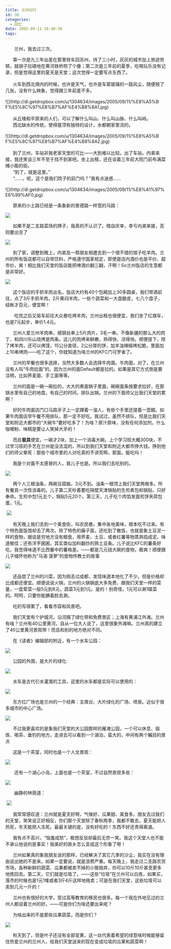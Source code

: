 ```yaml
---
title: 兰州纪行
id: 38
categories:
  - 回忆
date: 2005-09-11 16:40:30
tags:
---
```


　　兰州，我去过三次。

<div style="word-break:break-all;word-wrap:break-word;">&nbsp;&nbsp;&nbsp;&nbsp;&nbsp; 第一次是九三年出差在那里转车回苏州，待了三小时，灰灰的城市加上旅途劳顿，就胡子拉碴地在黄河铁桥照了个像；第二次是三年前的夏季，吃喝玩乐没有记录，但是觉得这里的夏天是天堂；这次觉得一定要写点东西了。</div>
<div style="word-break:break-all;word-wrap:break-word;">&nbsp;</div>
<div style="word-break:break-all;word-wrap:break-word;">&nbsp;&nbsp;&nbsp;&nbsp;&nbsp; 火车到西北境内的时候，也许是天气，也许是车窗玻璃的一路风尘，随便按了几张，没有什么映象，觉得跟三年前差不多。</div>
<div style="word-break:break-all;word-wrap:break-word;">&nbsp;</div>
<div style="word-break:break-all;word-wrap:break-word;">![](http://dl.getdropbox.com/u/1304634/images/2005/09/11/%E8%A5%BF%E5%8C%97%E8%B7%AF%E4%B8%8A1.jpg)</div>
<div style="word-break:break-all;word-wrap:break-word;">&nbsp;</div>
<div style="word-break:break-all;word-wrap:break-word;">&nbsp;&nbsp;&nbsp;&nbsp;&nbsp; 从丘陵和平原来的人们，可以了解什么叫山、什么叫山脉、什么叫岭。</div>
<div style="word-break:break-all;word-wrap:break-word;">&nbsp;&nbsp;&nbsp;&nbsp;&nbsp; 西北缺水的传统，使得屋顶有独特的设计，水都朝家里流的。</div>
<div style="word-break:break-all;word-wrap:break-word;">&nbsp;</div>
<div style="word-break:break-all;word-wrap:break-word;">![](http://dl.getdropbox.com/u/1304634/images/2005/09/11/%E8%A5%BF%E5%8C%97%E8%B7%AF%E4%B8%8A2.jpg)</div>
<div style="word-break:break-all;word-wrap:break-word;">&nbsp;</div>
<div style="word-break:break-all;word-wrap:break-word;">&nbsp;&nbsp;&nbsp;&nbsp;&nbsp; 到了兰州，车站非我老家天堂的可比&mdash;&mdash;大到难以比较。出了车站，内弟来接，我还笑谈三年不至于找不到家吧。坐上出租，还在谈着三年前大院门前布满菜摊小贩的街。</div>
<div style="word-break:break-all;word-wrap:break-word;">&nbsp;&nbsp;&nbsp;&nbsp;&nbsp; &ldquo;到了，就是这里。&rdquo;</div>
<div style="word-break:break-all;word-wrap:break-word;">&nbsp;&nbsp;&nbsp;&nbsp;&nbsp; &ldquo;&hellip;&hellip;，呃，这个是我们院子的前门吗？&rdquo;我有点迷惑&hellip;&hellip;</div>
<div style="word-break:break-all;word-wrap:break-word;">&nbsp;</div>
<div style="word-break:break-all;word-wrap:break-word;">![](http://dl.getdropbox.com/u/1304634/images/2005/09/11/%E8%A1%97%E6%99%AF0.jpg)</div>

&nbsp;&nbsp;&nbsp;&nbsp;&nbsp; 原来的小土路已经是一条象新的景德路一样宽的马路：

![](http://dl.getdropbox.com/u/1304634/images/2005/09/11/%E8%A1%97%E6%99%AF1.jpg)

&nbsp;&nbsp;&nbsp;&nbsp;&nbsp; 如果不是二支路菜场的牌子，我真的不认识了。暗自庆幸，幸亏内弟来接，否则要出丑了

![](http://dl.getdropbox.com/u/1304634/images/2005/09/11/%E8%A1%97%E6%99%AF2.jpg)

&nbsp;&nbsp;&nbsp;&nbsp;&nbsp; 到了家，调整到晚上，内弟及一帮朋友相邀去到一个很不错的馆子吃羊肉。兰州的所有饭店都可以自带饮料，严格遵守国家规定，即使是店内酒价也是平价、超市价，爽！相比我们天堂的饭店能把啤酒价翻三翻，汗啊！So兰州饭店的生意都是非常好。

![](http://dl.getdropbox.com/u/1304634/images/2005/09/11/%E6%99%9A%E9%A4%901.jpg)

&nbsp;&nbsp;&nbsp;&nbsp;&nbsp; 这个饭店的手抓羊肉出名，饭店大约有40个包厢加上30多圆桌，我们带酒前往，点了3斤手抓羊肉，2斤黄闷羊肉，一些个蔬菜和一大盘酿皮，七八个盘子，结帐才百元，便宜啊！

　　吃完之后又驱车前往大众巷吃烤羊肉，兰州出租也很便宜，我们坐了红旗车，也是7元起步，单价1.4元。

&nbsp;&nbsp;&nbsp;&nbsp;&nbsp; 兰州人爱兰州羊肉串，细钢丝串上5片肉片，3毛一串。不像新疆的那么大的肉丁、和四川乐山烧烤是肉条。这儿的肉烤来鲜嫩，熟得快、凉得快。顺便提下，除了烤羊肉，还可以烤馍，15公分直径，2公分厚的饼，加羊油辣椒烤松脆，里面加上10串烤肉&mdash;&mdash;吃了这个，你就知道为啥兰州的KFC门可罗雀了。

&nbsp;&nbsp;&nbsp;&nbsp;&nbsp; 兰州的早餐也很多选择，当然大多数人会选择牛肉面。牛肉面，对了，在兰州没有人叫&ldquo;牛肉拉面&rdquo;的，因为兰州的面Default都是拉的。如果是其它方式倒是要注明，比如荞麦面、手工面等等。

&nbsp;&nbsp;&nbsp;&nbsp;&nbsp; 兰州的面是一碗一碗拉的，大大的煮面锅子里面，碗碗面条按要求拉好，在那锅水里有自己的地盘，有自己的时间，排队出锅。兰州的下面师父比我们天堂的累啊！

&nbsp;&nbsp;&nbsp;&nbsp;&nbsp; 好的牛肉面店门口马路牙子上一定蹲着一溜人，有些个手里还提着一壶醋。如果牛肉面店早午餐不用排队，那一定不好吃。我试过，虽然不排队，但是比我们天堂和附近大都市的&ldquo;大碗牛&rdquo;要好吃多了！为啥？原汁原味，没有任何添加剂，什么咖喱粉、味精是要让人笑掉大牙的！

&nbsp;&nbsp;&nbsp;&nbsp;&nbsp; 而且**极其**便宜，一碗才2块，加上一个消毒大碗。上个学习班大概300块，不过学习班的手艺在兰州是没法混的，所以到我们天堂和附近大都市挣大钱。挣到他们的师父晕死：那些个城市里的人对吃真的不讲究啊，那面，能吃吗！

&nbsp;&nbsp;&nbsp;&nbsp;&nbsp; 我是个对面不太感冒的人，我儿子也是。所以我们去吃别的。

![](http://dl.getdropbox.com/u/1304634/images/2005/09/11/%E6%97%A9%E9%A4%901.jpg)

&nbsp;&nbsp;&nbsp;&nbsp;&nbsp; 两个人三根油条，两碗豆腐脑，3元不到。油条一根顶上我们天堂两根多。所有餐具一次性消毒的。儿子第二天吵着要吃隔壁天津锅贴的生煎素包和锅贴，只好奉命。生煎中包1元五个，锅贴5元20个。第三天，儿子吃个肉馅发面煎饼夹荷包蛋，1元。

&nbsp;![](http://dl.getdropbox.com/u/1304634/images/2005/09/11/%E6%97%A9%E9%A4%902.jpg)

&nbsp;&nbsp;&nbsp;&nbsp;&nbsp; 有天晚上我们去到一个美食街，叫农民巷，集中各地美味，根本吃不过来。有个特色面饭馆却去了两次。除了特色的臊子面，还吃到了散饭，也就是象土豆泥一样的食物，据说是穷地方没有粮食，用荞麦、土豆、或者红薯等物蒸熟捣成泥，味道极佳；还有洋芋囷囷，其实类似加料翻炒的熟土豆条。儿子说比KFC的薯条好吃，我觉得味道不比西餐中的薯格差。&mdash;&mdash;都是几元钱大碗的食物，极爽！顺便跟儿子缅怀他称为&ldquo;马渴&middot;菠萝&rdquo;的食物传教士的故事

![](http://dl.getdropbox.com/u/1304634/images/2005/09/11/%E6%99%9A%E9%A4%902.jpg)

&nbsp;&nbsp;&nbsp;&nbsp;&nbsp; 还品尝了兰州的川菜，因为刚去过成都，发现味道本地化了不少。但是价格却比成都还便宜。顺便说说火锅，兰州的火锅锅底大多免费，跟我们天堂一样的菜量，一盘荤菜一般5元到8元，蔬菜3元到1元。是的！别奇怪，1元可以涮1碟菜的。呵呵，只要你能腆着脸去涮。

&nbsp;&nbsp;&nbsp;&nbsp;&nbsp; 吃的写得累了，看看市容和风景吧。

&nbsp;&nbsp;&nbsp;&nbsp;&nbsp;&nbsp;我们天堂有个护城河，沿河搞了绿化带和免费景区；上海有黄浦江外滩。兰州有啥？兰州有40公里黄河，自从一位大人说了，这里很象外滩嘛。兰州真的建立了40公里黄河景观带！而且和别的地方绝对不同。

&nbsp;&nbsp;&nbsp;&nbsp;&nbsp; 在《读者》编辑部的附近，有一个水车公园：

![](http://dl.getdropbox.com/u/1304634/images/2005/09/11/%E6%B0%B4%E8%BD%A6%E5%85%AC%E5%9B%AD1.jpg)

&nbsp;&nbsp;&nbsp;&nbsp;&nbsp; 公园的外围，是大片的绿化:

![](http://dl.getdropbox.com/u/1304634/images/2005/09/11/%E9%BB%84%E6%B2%B3%E5%B2%B81.jpg)

&nbsp;&nbsp;&nbsp;&nbsp;&nbsp; 水车是古代引水灌溉的工具，这里的水车都是实际可以使用的：

![](http://dl.getdropbox.com/u/1304634/images/2005/09/11/%E6%B0%B4%E8%BD%A6%E5%85%AC%E5%9B%AD4.jpg)

&nbsp;&nbsp;&nbsp;&nbsp;&nbsp; 东方红广场也是兰州的一个经典：主席台、大片绿化的广场、喷泉。近似于很多城市的中心广场。

![](http://dl.getdropbox.com/u/1304634/images/2005/09/11/%E4%B8%9C%E6%96%B9%E7%BA%A2%E5%B9%BF%E5%9C%BA1.jpg)

&nbsp;&nbsp;&nbsp;&nbsp;&nbsp; 不过我更喜欢的是象我们天堂的大公园那样的雁滩公园，一个可以休息、锻炼、喝茶、垂钓的地方。走进去可以看到一个湖泊，蛮大的，中间有两个瞩目的景点

&nbsp;&nbsp;&nbsp;&nbsp;&nbsp; 这是一个茶室，同时也是一个人文景观：

![](http://dl.getdropbox.com/u/1304634/images/2005/09/11/%E9%9B%81%E6%BB%A9%E5%85%AC%E5%9B%AD2.jpg)

　　还有一个湖心小岛，上面也是一个茶室，不过自然景观多些：

![](http://dl.getdropbox.com/u/1304634/images/2005/09/11/%E9%9B%81%E6%BB%A9%E5%85%AC%E5%9B%AD3.jpg)

　　幽静的林荫道：

&nbsp;![](http://dl.getdropbox.com/u/1304634/images/2005/09/11/%E9%9B%81%E6%BB%A9%E5%85%AC%E5%9B%AD4.jpg)

&nbsp;&nbsp;&nbsp;&nbsp;&nbsp; 我常常感叹道：兰州就是夏天好啊，气候好、瓜果甜、美食多。朋友去过我们的天堂，笑笑说正好相反，你们那个天堂除了春秋两季，我都不敢去，夏天能把人热死，冬天能把人冻死。最最关键的是，没有好吃的！东西不好还贵得离谱。

&nbsp;&nbsp;&nbsp;&nbsp;&nbsp; 我有点不高兴，&ldquo;恼羞成怒&rdquo;，极想反驳却最后无奈一笑。我这个天堂人也不能不承认他说的是事实！我美好的故乡怎么变成这个形象了呀！

&nbsp;&nbsp;&nbsp;&nbsp;&nbsp; 兰州如果真的象我朋友说的那样，已经解决了其它几季的沙尘，我实在没有理由说出她的不是来。如果一定要说，就是浪费严重。每天晚上，我走过二支路农贸市场，各种新鲜的蔬菜、瓜果都被卖不掉的小贩抛弃，你可以10斤10斤甚至更多地拣回去。第二天，它们就是垃圾了。&mdash;&mdash;这些&ldquo;垃圾&rdquo;在兰州可以白拣，如果买，落市的时候也是1元1堆或者3斤4斤这样地贱卖；可是在我们天堂，这些垃圾可以卖到几元一斤的！

&nbsp;&nbsp;&nbsp;&nbsp;&nbsp; 兰州也有很好的大学，受过高等教育的移民也很多。每一个我在外地见过的兰州人都说着兰州的好。&mdash;&mdash;可是你们为啥还要出来呢？

&nbsp;&nbsp;&nbsp;&nbsp;&nbsp; 为啥出来的不是那些瓜果蔬菜，而是你们？

![](http://dl.getdropbox.com/u/1304634/images/2005/09/11/%E7%A7%8B%E6%84%8F1.jpg)

&nbsp;&nbsp;&nbsp;&nbsp;&nbsp; 秋天到了，但是叶子还没有全部变黄，这一丝代表着希望的绿意啥时候能够留住热爱兰州的兰州人，给我们天堂送来的现在变成垃圾的瓜果和蔬菜啊！